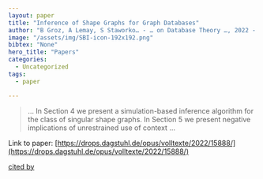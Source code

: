 ```yaml
---
layout: paper
title: "Inference of Shape Graphs for Graph Databases"
author: "B Groz, A Lemay, S Staworko… - … on Database Theory …, 2022 - drops.dagstuhl.de"
image: "/assets/img/SBI-icon-192x192.png"
bibtex: "None"
hero_title: "Papers"
categories:
  - Uncategorized
tags:
  - paper

---
```

>… In Section 4 we present a simulation-based inference algorithm for the class of singular shape graphs. In Section 5 we present negative implications of unrestrained use of context …

Link to paper: [https://drops.dagstuhl.de/opus/volltexte/2022/15888/](https://drops.dagstuhl.de/opus/volltexte/2022/15888/)

[cited by](https://scholar.google.com/scholar?cites=10681233420095515910&as_sdt=2005&sciodt=0,5&hl=en&num=20)
